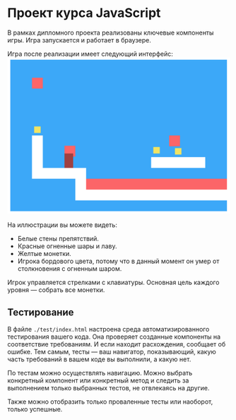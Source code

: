 Проект курса JavaScript
===

В рамках дипломного проекта реализованы ключевые компоненты игры. Игра запускается и работает в браузере.

Игра после реализации имеет следующий интерфейс:
![Внешний вид игры](./res/preview.png)

На иллюстрации вы можете видеть:
- Белые стены препятствий.
- Красные огненные шары и лаву.
- Желтые монетки.
- Игрока бордового цвета, потому что в данный момент он умер от столкновения с огненным шаром.

Игрок управляется стрелками с клавиатуры. Основная цель каждого уровня — собрать все монетки.

## Тестирование

В файле `./test/index.html` настроена среда автоматизированного тестирования вашего кода. Она проверяет созданные компоненты на соответствие требованиям. И если находит расхождения, сообщает об ошибке. Тем самым, тесты — ваш навигатор, показывающий, какую часть требований в вашем коде вы выполнили, а какую нет.

По тестам можно осуществлять навигацию. Можно выбрать конкретный компонент или конкретный метод и следить за выполнением только выбранных тестов, не отвлекаясь на другие.

Также можно отобразить только проваленные тесты или наоборот, только успешные.
